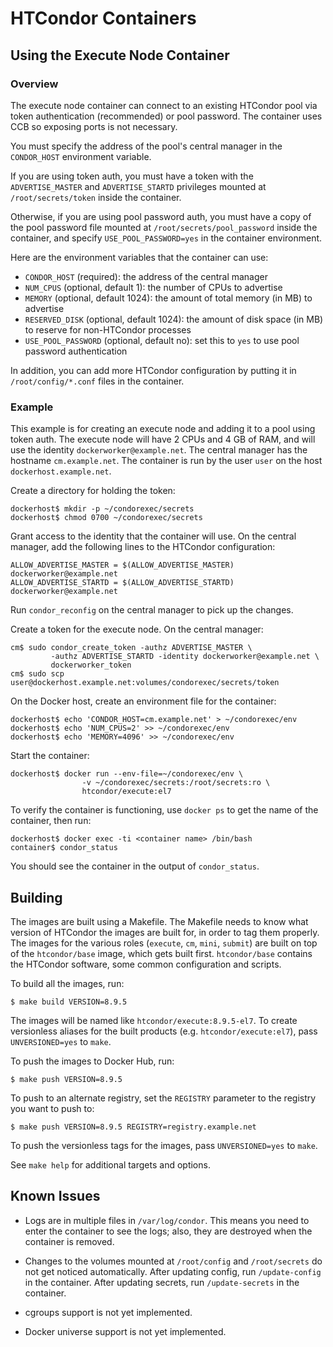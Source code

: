 HTCondor Containers
===================

Using the Execute Node Container
--------------------------------

### Overview

The execute node container can connect to an existing HTCondor pool
via token authentication (recommended) or pool
password.  The container uses CCB so exposing ports is not necessary.

You must specify the address of the pool's central manager in the
`CONDOR_HOST` environment variable.

If you are using token auth, you must have a token with the
`ADVERTISE_MASTER` and `ADVERTISE_STARTD` privileges mounted at
`/root/secrets/token` inside the container.

Otherwise, if you are using pool password auth, you must have a copy of
the pool password file mounted at `/root/secrets/pool_password` inside the
container, and specify `USE_POOL_PASSWORD=yes` in the container environment.

Here are the environment variables that the container can use:
- `CONDOR_HOST` (required): the address of the central manager
- `NUM_CPUS` (optional, default 1): the number of CPUs to advertise
- `MEMORY` (optional, default 1024): the amount of total memory (in MB)
  to advertise
- `RESERVED_DISK` (optional, default 1024): the amount of disk space
  (in MB) to reserve for non-HTCondor processes
- `USE_POOL_PASSWORD` (optional, default no): set this to `yes` to use
  pool password authentication


In addition, you can add more HTCondor configuration by putting it in
`/root/config/*.conf` files in the container.


### Example

This example is for creating an execute node and adding it to a pool using
token auth.  The execute node will have 2 CPUs and 4 GB of RAM, and will
use the identity `dockerworker@example.net`.  The central manager has
the hostname `cm.example.net`.  The container is run by the user `user`
on the host `dockerhost.example.net`.

Create a directory for holding the token:
```console
dockerhost$ mkdir -p ~/condorexec/secrets
dockerhost$ chmod 0700 ~/condorexec/secrets
```

Grant access to the identity that the container will use.  On the central
manager, add the following lines to the HTCondor configuration:
```
ALLOW_ADVERTISE_MASTER = $(ALLOW_ADVERTISE_MASTER) dockerworker@example.net
ALLOW_ADVERTISE_STARTD = $(ALLOW_ADVERTISE_STARTD) dockerworker@example.net
```
Run `condor_reconfig` on the central manager to pick up the changes.

Create a token for the execute node.  On the central manager:
```console
cm$ sudo condor_create_token -authz ADVERTISE_MASTER \
         -authz ADVERTISE_STARTD -identity dockerworker@example.net \
         dockerworker_token
cm$ sudo scp user@dockerhost.example.net:volumes/condorexec/secrets/token
```

On the Docker host, create an environment file for the container:
```console
dockerhost$ echo 'CONDOR_HOST=cm.example.net' > ~/condorexec/env
dockerhost$ echo 'NUM_CPUS=2' >> ~/condorexec/env
dockerhost$ echo 'MEMORY=4096' >> ~/condorexec/env
```

Start the container:
```console
dockerhost$ docker run --env-file=~/condorexec/env \
                -v ~/condorexec/secrets:/root/secrets:ro \
                htcondor/execute:el7
```

To verify the container is functioning, use `docker ps` to get the name
of the container, then run:
```console
dockerhost$ docker exec -ti <container name> /bin/bash
container$ condor_status
```
You should see the container in the output of `condor_status`.



Building
--------

The images are built using a Makefile.  The Makefile needs to know what
version of HTCondor the images are built for, in order to tag them properly.
The images for the various roles (`execute`, `cm`, `mini`, `submit`)
are built on top of the `htcondor/base` image, which gets built first.
`htcondor/base` contains the HTCondor software, some common configuration
and scripts.

To build all the images, run:
```console
$ make build VERSION=8.9.5
```

The images will be named like `htcondor/execute:8.9.5-el7`.  To create
versionless aliases for the built products (e.g. `htcondor/execute:el7`),
pass `UNVERSIONED=yes` to `make`.


To push the images to Docker Hub, run:
```console
$ make push VERSION=8.9.5
```

To push to an alternate registry, set the `REGISTRY` parameter to the
registry you want to push to:
```console
$ make push VERSION=8.9.5 REGISTRY=registry.example.net
```

To push the versionless tags for the images, pass `UNVERSIONED=yes` to
`make`.

See `make help` for additional targets and options.



Known Issues
------------

- Logs are in multiple files in `/var/log/condor`.  This means you need
  to enter the container to see the logs; also, they are destroyed when the
  container is removed.

- Changes to the volumes mounted at `/root/config` and `/root/secrets`
  do not get noticed automatically.  After updating config, run
  `/update-config` in the container.  After updating secrets, run
  `/update-secrets` in the container.

- cgroups support is not yet implemented.

- Docker universe support is not yet implemented.
